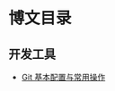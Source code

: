 # 博文目录

## 开发工具

- [Git 基本配置与常用操作](https://woozyzzz.github.io/blog/posts/development-tools/git-basic-configurations-and-operations)
